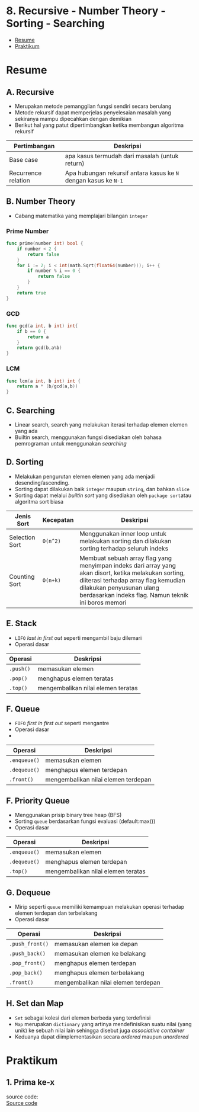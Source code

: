 # 8. Recursive - Number Theory - Sorting - Searching

- [Resume](#resume)
- [Praktikum](#praktikum)

# Resume

## A. Recursive

- Merupakan metode pemanggilan fungsi sendiri secara berulang
- Metode rekursif dapat memperjelas penyelesaian masalah yang sekiranya mampu dipecahkan dengan demikian
- Berikut hal yang patut dipertimbangkan ketika membangun algoritma rekursif

|Pertimbangan|Deskripsi|
|---|---|
|Base case|apa kasus termudah dari masalah (untuk return)|
|Recurrence relation|Apa hubungan rekursif antara kasus ke `N` dengan kasus ke `N-1`|

## B. Number Theory

- Cabang matematika yang memplajari bilangan `integer`

### Prime Number
```go
func prime(number int) bool {
    if number < 2 {
        return false
    }
    for i := 2; i < int(math.Sqrt(float64(number))); i++ {
        if number % i == 0 {
            return false
        }
    }
    return true
}
```

### GCD
```go
func gcd(a int, b int) int{
    if b == 0 {
        return a
    }
    return gcd(b,a%b)
}
```

### LCM
```go
func lcm(a int, b int) int {
    return a * (b/gcd(a,b))
}
```

## C. Searching

- Linear search, search yang melakukan iterasi terhadap elemen elemen yang ada
- Builtin search, menggunakan fungsi disediakan oleh bahasa pemrograman untuk menggunakan *searching*

## D. Sorting

- Melakukan pengurutan elemen elemen yang ada menjadi desending/ascending.
- Sorting dapat dilakukan baik `integer` maupun `string`, dan bahkan `slice`
- Sorting dapat melalui *builtin sort* yang disediakan oleh `package sort`atau algoritma sort biasa

|Jenis Sort|Kecepatan|Deskripsi|
|---|---|---|
|Selection Sort|`O(n^2)`|Menggunakan inner loop untuk melakukan sorting dan dilakukan sorting terhadap seluruh indeks|
|Counting Sort|`O(n+k)`|Membuat sebuah array flag yang menyimpan indeks dari array yang akan disort, ketika melakukan sorting, diiterasi terhadap array flag kemudian dilakukan penyusunan ulang berdasarkan indeks flag. Namun teknik ini boros memori|

## E. Stack
- `LIFO` *last in first out* seperti mengambil baju dilemari
- Operasi dasar

|Operasi|Deskripsi|
|---|---|
|`.push()`|memasukan elemen|
|`.pop()`|menghapus elemen teratas|
|`.top()`|mengembalikan nilai elemen teratas|

## F. Queue
- `FIFO` *first in first out* seperti mengantre
- Operasi dasar
- 
|Operasi|Deskripsi|
|---|---|
|`.enqueue()`|memasukan elemen|
|`.dequeue()`|menghapus elemen terdepan|
|`.front()`|mengembalikan nilai elemen terdepan|

## F. Priority Queue
- Menggunakan prisip binary tree heap (BFS)
- Sorting `queue` berdasarkan fungsi evaluasi (default:max())
- Operasi dasar

|Operasi|Deskripsi|
|---|---|
|`.enqueue()`|memasukan elemen|
|`.dequeue()`|menghapus elemen terdepan|
|`.top()`|mengembalikan nilai elemen teratas|

## G. Dequeue
- Mirip seperti `queue` memiliki kemampuan melakukan operasi terhadap elemen terdepan dan terbelakang
- Operasi dasar

|Operasi|Deskripsi|
|---|---|
|`.push_front()`|memasukan elemen ke depan|
|`.push_back()`|memasukan elemen ke belakang|
|`.pop_front()`|menghapus elemen terdepan|
|`.pop_back()`|menghapus elemen terbelakang|
|`.front()`|mengembalikan nilai elemen terdepan|

## H. Set dan Map
- `Set` sebagai kolesi dari elemen berbeda yang terdefinisi
- `Map` merupakan `dictionary` yang artinya mendefinisikan suatu nilai (yang unik) ke sebuah nilai lain sehingga disebut juga *associative container*
- Keduanya dapat diimplementasikan secara *ordered* maupun *unordered*

# Praktikum
## 1. Prima ke-x

source code:  
[Source code](./praktikum/2_Fibonacci/fibonacci.go)


